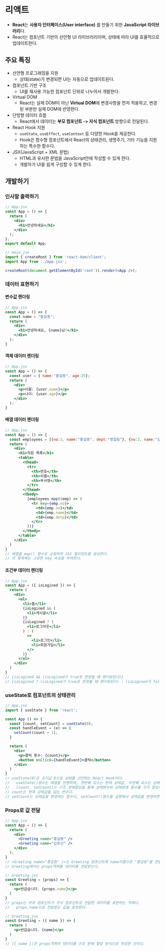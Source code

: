 # 리액트
- **React**는 **사용자 인터페이스(User interface)** 를 만들기 위한 **JavaScript 라이브러리**다.
- React는 컴포넌트 기반의 선언형 UI 라이브러리이며, 상태에 따라 UI를 효율적으로 업데이트한다.

## 주요 특징
- 선언형 프로그래밍을 지원
  - 상태(state)가 변경되면 UI는 자동으로 업데이트된다.
- 컴포넌트 기반 구조
  - UI를 재사용 가능한 컴포넌트 단위로 나누어서 개발한다.
- Virtual DOM
  - React는 실제 DOM이 아닌 **Virtual DOM**에 변경사항을 먼저 적용하고, 변경된 부분만 실제 DOM에 반영한다.
- 단방향 데이터 흐름
  - React에서 데이터는 **부모 컴포넌트 -> 자식 컴포넌트** 방향으로 전달된다.
- React Hook 지원
  - `useState`, `useEffect`, `useContext` 등 다양한 Hook을 제공한다.
  - Hook은 함수형 컴포넌트에서 React의 상태관리, 생명주기, 기타 기능을 지원하는 특수한 함수다.
- JSX(JavaScript + XML 문법)
  - HTML과 유사한 문법을 JavaScript안에 작성할 수 있게 한다.
  - 개발자가 UI을 쉽게 구성할 수 있게 한다.

## 개발하기
### 인사말 출력하기
```jsx
// App.jsx 
const App = () => {
  return (
    <div>
      <h1>안녕하세요</h1>
    </div>
  );
};
export default App;
```

```jsx
// main.jsx
import { createRoot } from 'react-dom/client';
import App from './App.jsx';

createRoot(document.getElementById('root')).render(<App />);
```

### 데이터 표현하기
#### 변수값 렌더링
```jsx
// App.jsx
const App = () => {
  const name = "홍길동";
  return (
    <div>
      <h1>안녕하세요, {name}님!</h1>
    </div>
  );
}
```

#### 객체 데이터 렌더링
```jsx
// App.jsx
const App = () => {
  const user = { name:"홍길동", age:25};
  return (
    <div>
      <p>이름: {user.name}</p>
      <p>나이: {user.age}</p>
    </div>
  );
}
```

#### 배열 데이터 렌더링
```jsx
// App.jsx
const App = () => {
  const employees = [{no:1, name:"홍길동", dept:"영업팀"}, {no:2, name:"김유신", dept:"경리부"}];
  return (
    <div>
      <h1>직원 목록</h1>
      <table>
        <thead>
          <tr>
            <th>번호</th>
            <th>이름</th>
            <th>부서명</th>
          </tr>
        </thead>
        <tbody>
          {employees.map((emp) => (
            <tr key={emp.no}>
              <td>{emp.no}</td>
              <td>{emp.name}</td>
              <td>{emp.detp}</td>
            </tr>
          ))}
        </tbody>
      </table>
    </div>
  )
}
// 배열을 map() 함수로 순회하며 JSX 엘리먼트를 생성한다.
// 각 항목에는 고유한 key 속성을 부여한다.
```

#### 조건부 데이터 렌더링
```jsx
// App.jsx
const App = ({ isLogined }) => {
  return (
    <div>
      <ul>
        <li>홈</li>
        {isLogined && (
          <li>게시글</li>
        )}
        {isLogined ? (
          <li>로그아웃</li>
        ) : (
          <>
            <li>로그인</li>
            <li>회원가입</li>
          </>
        )}
      </ul>
    </div>
  )
}
// {isLogined && (isLogined가 true로 판정될 때 렌더링된다)}
// {isLogined ? (isLogined가 true로 판정될 때 렌더링된다) : (isLogined가 false로 판정될 때 렌더링된다)}
```

### useState로 컴포넌트의 상태관리
```jsx
// App.jsx
import { useState } from 'react';

const App () => {
  const [count, setCount] = useState(0);
  const handleEvent = (e) => {
    setCount(count + 1);
  }

  return (
    <div>
      <p>클릭 횟수: {count}</p>
      <button onClick={handleEvent}>클릭</button>
    </div>
  )
}
// useState(0)은 초기값 0으로 상태를 선언하는 React Hook이다.
//   useState()함수는 배열을 반환하며, 첫번째 요소는 현재 상태값, 두번째 요소는 상태를 갱신하는 함수
//   [count, setCount]는 구조 분해할당을 통해 상태변수와 상태변경 함수를 각각 할당하낟.
// count는 현재 상태값을 담는 변수다.
// setCount는 상태값을 변경하는 함수다, setCount()함수를 실행해서 상태값을 변경하면 화면이 다시 렌더링된다.
```

### Props로 값 전달
```jsx
// App.jsx
const App = () => {
  return (
    <div>
      <Greeting name="홍길동" />
      <Greeting name="김유신" />
    </div>
  );
}
// <Greeting name="홍길동" />는 Greeting 컴포넌트에 name이름으로 "홍길동"을 전달한다.
// Greeting에서는 props객체를 데이터를 전달받는다.
```

```jsx
// Greeting.jsx
const Greeting = (props) => {
  return (
    <p>반갑습니다. {props.name}</p>
  )
}
// props는 부모 컴포넌트가 자식 컴포넌트로 전달한 데이터를 표현하는 객체다.
//   props.name으로 전달받는 값을 표현한다.
```

```jsx
// Greeting.jsx
const Greeting = ({ name }) => {
  return (
    <p>반갑습니다. {name}</p>
  )
}
// ({ name })은 props객체의 데이터를 구조 분해 할당 방식으로 작성한 것이다.
```

